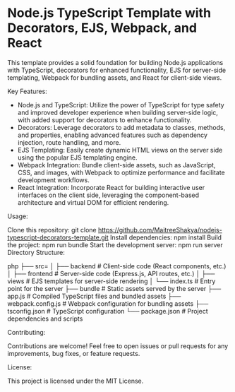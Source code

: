 # Node.js TypeScript Template with Decorators, EJS, Webpack, and React

This template provides a solid foundation for building Node.js applications with TypeScript, decorators for enhanced functionality, EJS for server-side templating, Webpack for bundling assets, and React for client-side views.

Key Features:

- Node.js and TypeScript: Utilize the power of TypeScript for type safety and improved developer experience when building server-side logic, with added support for decorators to enhance functionality.
- Decorators: Leverage decorators to add metadata to classes, methods, and properties, enabling advanced features such as dependency injection, route handling, and more.
- EJS Templating: Easily create dynamic HTML views on the server side using the popular EJS templating engine.
- Webpack Integration: Bundle client-side assets, such as JavaScript, CSS, and images, with Webpack to optimize performance and facilitate development workflows.
- React Integration: Incorporate React for building interactive user interfaces on the client side, leveraging the component-based architecture and virtual DOM for efficient rendering.
  
Usage:

Clone this repository: git clone https://github.com/MaitreeShakya/nodejs-typescript-decorators-template.git
Install dependencies: npm install
Build the project: npm run bundle
Start the development server: npm run server
Directory Structure:

php
├── src=
│   ├── backend        # Client-side code (React components, etc.)
│   ├── frontend       # Server-side code (Express.js, API routes, etc.)
│   ├── views          # EJS templates for server-side rendering
│   └── index.ts       # Entry point for the server
├── bundle             # Static assets served by the server
├── app.js             # Compiled TypeScript files and bundled assets
├── webpack.config.js  # Webpack configuration for bundling assets
├── tsconfig.json      # TypeScript configuration
└── package.json       # Project dependencies and scripts

Contributing:

Contributions are welcome! Feel free to open issues or pull requests for any improvements, bug fixes, or feature requests.

License:

This project is licensed under the MIT License.
